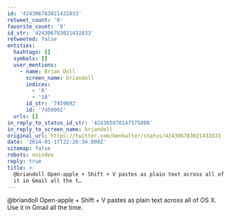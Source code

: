 ```yaml
---
id: '424306783021432833'
retweet_count: '0'
favorite_count: '0'
id_str: '424306783021432833'
retweeted: false
entities:
  hashtags: []
  symbols: []
  user_mentions:
    - name: Brian Doll
      screen_name: briandoll
      indices:
        - '0'
        - '10'
      id_str: '7459092'
      id: '7459092'
  urls: []
in_reply_to_status_id_str: '424305870147575808'
in_reply_to_screen_name: briandoll
original_url: https://twitter.com/benbalter/status/424306783021432833
date: '2014-01-17T22:26:34.000Z'
sitemap: false
robots: noindex
reply: true
title: >-
  @briandoll Open-apple + Shift + V pastes as plain text across all of OS X. Use
  it in Gmail all the t…
---
```


@briandoll Open-apple + Shift + V pastes as plain text across all of OS X. Use it in Gmail all the time.